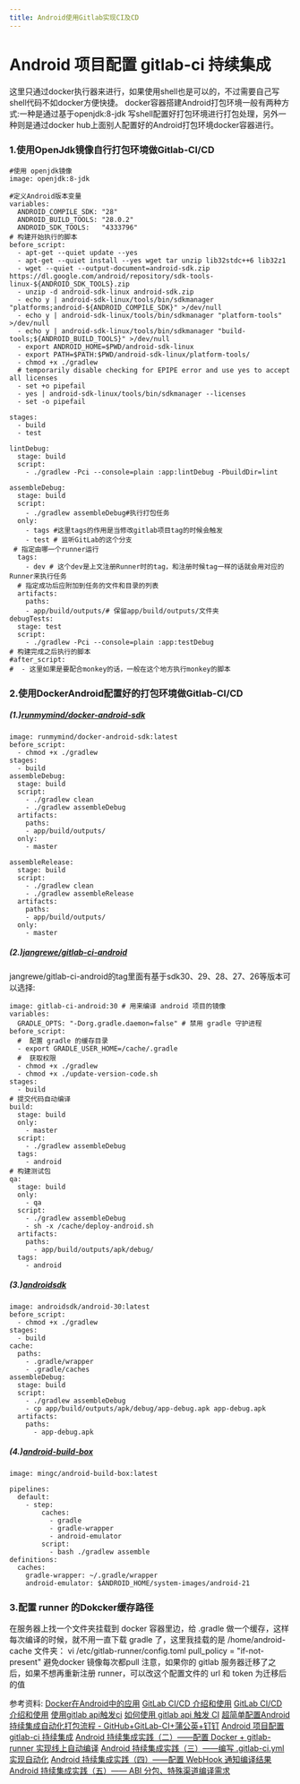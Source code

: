 ```yaml
---
title: Android使用Gitlab实现CI及CD
---
```


# Android 项目配置 gitlab-ci 持续集成
这里只通过docker执行器来进行，如果使用shell也是可以的，不过需要自己写shell代码不如docker方便快捷。
docker容器搭建Android打包环境一般有两种方式:一种是通过基于openjdk:8-jdk 写shell配置好打包环境进行打包处理，另外一种则是通过docker hub上面别人配置好的Android打包环境docker容器进行。
### 1.使用OpenJdk镜像自行打包环境做Gitlab-CI/CD
```
#使用 openjdk镜像
image: openjdk:8-jdk 

#定义Android版本变量
variables:
  ANDROID_COMPILE_SDK: "28"
  ANDROID_BUILD_TOOLS: "28.0.2"
  ANDROID_SDK_TOOLS:   "4333796"
# 构建开始执行的脚本
before_script:
  - apt-get --quiet update --yes
  - apt-get --quiet install --yes wget tar unzip lib32stdc++6 lib32z1
  - wget --quiet --output-document=android-sdk.zip https://dl.google.com/android/repository/sdk-tools-linux-${ANDROID_SDK_TOOLS}.zip
  - unzip -d android-sdk-linux android-sdk.zip
  - echo y | android-sdk-linux/tools/bin/sdkmanager "platforms;android-${ANDROID_COMPILE_SDK}" >/dev/null
  - echo y | android-sdk-linux/tools/bin/sdkmanager "platform-tools" >/dev/null
  - echo y | android-sdk-linux/tools/bin/sdkmanager "build-tools;${ANDROID_BUILD_TOOLS}" >/dev/null
  - export ANDROID_HOME=$PWD/android-sdk-linux
  - export PATH=$PATH:$PWD/android-sdk-linux/platform-tools/
  - chmod +x ./gradlew
  # temporarily disable checking for EPIPE error and use yes to accept all licenses
  - set +o pipefail
  - yes | android-sdk-linux/tools/bin/sdkmanager --licenses
  - set -o pipefail

stages:
  - build
  - test

lintDebug:
  stage: build
  script:
    - ./gradlew -Pci --console=plain :app:lintDebug -PbuildDir=lint

assembleDebug:
  stage: build
  script:
    - ./gradlew assembleDebug#执行打包任务
  only: 
    - tags #这里tags的作用是当修改gitlab项目tag的时候会触发
    - test # 监听GitLab的这个分支
 # 指定由哪一个runner运行
  tags:
    - dev # 这个dev是上文注册Runner时的tag，和注册时候tag一样的话就会用对应的Runner来执行任务
  # 指定成功后应附加到任务的文件和目录的列表
  artifacts:
    paths:
    - app/build/outputs/# 保留app/build/outputs/文件夹
debugTests:
  stage: test
  script:
    - ./gradlew -Pci --console=plain :app:testDebug
# 构建完成之后执行的脚本
#after_script:
#  - 这里如果是要配合monkey的话，一般在这个地方执行monkey的脚本
```

### 2.使用DockerAndroid配置好的打包环境做Gitlab-CI/CD 
##### (1.)[runmymind/docker-android-sdk](https://hub.docker.com/r/runmymind/docker-android-sdk)
```
image: runmymind/docker-android-sdk:latest
before_script:
  - chmod +x ./gradlew
stages:
  - build
assembleDebug:
  stage: build
  script:
    - ./gradlew clean
    - ./gradlew assembleDebug
  artifacts:
    paths:
    - app/build/outputs/
  only:
    - master

assembleRelease:
  stage: build
  script:
    - ./gradlew clean
    - ./gradlew assembleRelease
  artifacts:
    paths:
    - app/build/outputs/
  only:
    - master
```

##### (2.)[jangrewe/gitlab-ci-android](https://hub.docker.com/r/jangrewe/gitlab-ci-android)
jangrewe/gitlab-ci-android的tag里面有基于sdk30、29、28、27、26等版本可以选择:

```
image: gitlab-ci-android:30 # 用来编译 android 项目的镜像
variables:
  GRADLE_OPTS: "-Dorg.gradle.daemon=false" # 禁用 gradle 守护进程
before_script:
  #  配置 gradle 的缓存目录
  - export GRADLE_USER_HOME=/cache/.gradle
  #  获取权限
  - chmod +x ./gradlew
  - chmod +x ./update-version-code.sh
stages:
  - build
# 提交代码自动编译
build:
  stage: build
  only:
    - master
  script:
    - ./gradlew assembleDebug
  tags:
    - android
# 构建测试包
qa:
  stage: build
  only:
    - qa
  script:
    - ./gradlew assembleDebug
    - sh -x /cache/deploy-android.sh
  artifacts:
    paths:
      - app/build/outputs/apk/debug/
  tags:
    - android
```

##### (3.)[androidsdk](https://hub.docker.com/u/androidsdk)
```
image: androidsdk/android-30:latest
before_script:
  - chmod +x ./gradlew
stages:
  - build
cache:
  paths:
    - .gradle/wrapper
    - .gradle/caches
assembleDebug:
  stage: build
  script:
    - ./gradlew assembleDebug
    - cp app/build/outputs/apk/debug/app-debug.apk app-debug.apk
  artifacts:
    paths:
      - app-debug.apk
```

##### (4.)[android-build-box](https://hub.docker.com/r/mingc/android-build-box)
```
image: mingc/android-build-box:latest

pipelines:
  default:
    - step:
        caches:
          - gradle
          - gradle-wrapper
          - android-emulator
        script:
          - bash ./gradlew assemble
definitions:
  caches:
    gradle-wrapper: ~/.gradle/wrapper
    android-emulator: $ANDROID_HOME/system-images/android-21
```

### 3.配置 runner 的Dokcker缓存路径
在服务器上找一个文件夹挂载到 docker 容器里边，给 .gradle 做一个缓存，这样每次编译的时候，就不用一直下载 gradle 了，这里我挂载的是 /home/android-cache 文件夹：
vi /etc/gitlab-runner/config.toml
[](https://img-blog.csdnimg.cn/410e2f809177436ebf8eb5add59fcd9d.png?x-oss-process=image/watermark,type_ZHJvaWRzYW5zZmFsbGJhY2s,shadow_50,text_Q1NETiBAd2RlbzM2MDE=,size_20,color_FFFFFF,t_70,g_se,x_16#pic_center)
pull_policy = "if-not-present" 避免docker 镜像每次都pull
注意，如果你的 gitlab 服务器迁移了之后，如果不想再重新注册 runner，可以改这个配置文件的 url 和 token 为迁移后的值


参考资料:
[Docker在Android中的应用](https://blog.csdn.net/wgyscsf/article/details/97533811)
[GitLab CI/CD 介绍和使用](https://my.oschina.net/yunwangjun/blog/4934308)
[GitLab CI/CD 介绍和使用](http://blinkfox.com/2018/11/22/ruan-jian-gong-ju/devops/gitlab-ci-jie-shao-he-shi-yong/#toc-heading-8)
[使用gitlab api触发ci](https://segmentfault.com/a/1190000022939875)
[如何使用 gitlab api 触发 CI](http://quickapp.vivo.com.cn/how-to-use-gitlab-api-to-trigger-ci/)
[超简单配置Android持续集成自动化打包流程 - GitHub+GitLab-CI+蒲公英+钉钉](https://www.jianshu.com/p/e0553d3ac743/)
[Android 项目配置 gitlab-ci 持续集成](https://www.cnblogs.com/aimqqroad-13/p/10115799.html)
[Android 持续集成实践（二）——配置 Docker + gitlab-runner 实现线上自动编译](https://blog.csdn.net/Captive_Rainbow_/article/details/90407356)
[Android 持续集成实践（三）——编写 .gitlab-ci.yml 实现自动化](https://blog.csdn.net/Captive_Rainbow_/article/details/90480269)
[Android 持续集成实践（四）——配置 WebHook 通知编译结果](https://blog.csdn.net/Captive_Rainbow_/article/details/90634669)
[Android 持续集成实践（五）—— ABI 分包、特殊渠道编译需求](https://blog.csdn.net/Captive_Rainbow_/article/details/118856664)
